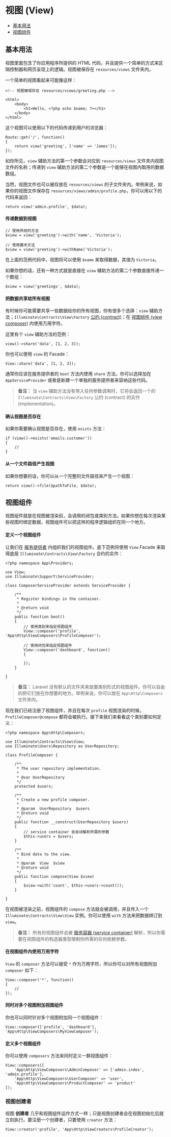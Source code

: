 # 视图 (View)

- [基本用法](#basic-usage)
- [视图组件](#view-composers)

<a name="basic-usage"></a>
## 基本用法

视图里面包含了你应用程序所提供的 HTML 代码，并且提供一个简单的方式来区隔控制器和网页呈现上的逻辑。视图被保存在 `resources/views` 文件夹内。

一个简单的视图看起来可能像这样：

	<!-- 视图被保存在 resources/views/greeting.php -->

	<html>
		<body>
			<h1>Hello, <?php echo $name; ?></h1>
		</body>
	</html>

这个视图可以使用以下的代码传递到用户的浏览器：

	Route::get('/', function()
	{
		return view('greeting', ['name' => 'James']);
	});

如你所见，`view` 辅助方法的第一个参数会对应到 `resources/views` 文件夹内视图文件的名称；传递到 `view` 辅助方法的第二个参数是一个能够在视图内取用的数据数组。

当然，视图文件也可以被存放在 `resources/views` 的子文件夹内。举例来说，如果你的视图文件保存在 `resources/views/admin/profile.php`，你可以用以下的代码来返回：

	return view('admin.profile', $data);

#### 传递数据到视图

	// 使用传统的方法
	$view = view('greeting')->with('name', 'Victoria');

	// 使用魔术方法
	$view = view('greeting')->withName('Victoria');

在上面的范例代码中，视图将可以使用 `$name` 来取得数据，其值为 `Victoria`。

如果你想的话，还有一种方式就是直接在 `view` 辅助方法的第二个参数直接传递一个数组：

	$view = view('greetings', $data);

#### 把数据共享给所有视图

有时候你可能需要共享一些数据给你的所有视图，你有很多个选择：`view` 辅助方法；`Illuminate\Contracts\View\Factory` [公约 \(contract\)](/docs/5.0/contracts)；在 [视图组件 \(view composer\)](#view-composers) 内使用万用字符。

这里有个 `view` 辅助方法的范例：

	view()->share('data', [1, 2, 3]);

你也可以使用 `view` 的 Facade：

	View::share('data', [1, 2, 3]);

通常你应该在服务提供者的 `boot` 方法内使用 `share` 方法。你可以选择加在 `AppServiceProvider` 或者是新建一个单独的服务提供者来容纳这些代码。

> **备注：** 当 `view` 辅助方法没有带入任何参数调用时，它将会返回一个的 `Illuminate\Contracts\View\Factory` 公约 (contract) 的实作 (implementation)。

#### 确认视图是否存在

如果你需要确认视图是否存在，使用 `exists` 方法：

	if (view()->exists('emails.customer'))
	{
		//
	}

#### 从一个文件路径产生视图

如果你想要的话，你可以从一个完整的文件路径来产生一个视图：

	return view()->file($pathToFile, $data);

<a name="view-composers"></a>
## 视图组件

视图组件就是在视图被渲染前，会调用的闭包或类别方法。如果你想在每次渲染某些视图时绑定数据，视图组件可以把这样的程序逻辑组织在同一个地方。

#### 定义一个视图组件

让我们在 [服务提供者](/docs/5.0/providers) 内组织我们的视图组件。底下范例将使用 `View` Facade 来取得底层 `Illuminate\Contracts\View\Factory` 合约的实作：

	<?php namespace App\Providers;

	use View;
	use Illuminate\Support\ServiceProvider;

	class ComposerServiceProvider extends ServiceProvider {

		/**
		 * Register bindings in the container.
		 *
		 * @return void
		 */
		public function boot()
		{
			// 使用类别来指定视图组件
			View::composer('profile', 'App\Http\ViewComposers\ProfileComposer');

			// 使用闭包来指定视图组件
			View::composer('dashboard', function()
			{

			});
		}

	}

> **备注：** Laravel 没有默认的文件夹来放置类别形式的视图组件。你可以自由的把它们放在你想要的地方。举例来说，你可以放在 `App\Http\Composers` 文件夹内。

现在我们已经注册了视图组件，并且在每次 `profile` 视图渲染的时候，`ProfileComposer@compose` 都将会被执行。接下来我们来看看这个类别要如何定义：

	<?php namespace App\Http\Composers;

	use Illuminate\Contracts\View\View;
	use Illuminate\Users\Repository as UserRepository;

	class ProfileComposer {

		/**
		 * The user repository implementation.
		 *
		 * @var UserRepository
		 */
		protected $users;

		/**
		 * Create a new profile composer.
		 *
		 * @param  UserRepository  $users
		 * @return void
		 */
		public function __construct(UserRepository $users)
		{
			// service container 会自动解析所需的参数
			$this->users = $users;
		}

		/**
		 * Bind data to the view.
		 *
		 * @param  View  $view
		 * @return void
		 */
		public function compose(View $view)
		{
			$view->with('count', $this->users->count());
		}

	}

在视图被渲染之前，视图组件的 `compose` 方法就会被调用，并且传入一个 `Illuminate\Contracts\View\View` 实例。你可以使用 `with` 方法来把数据绑订到 `view`。

> **备注：** 所有的视图组件会被 [服务容器 \(service container\)](/docs/5.0/container) 解析，所以你需要在视图组件的构造器类型限制你所需的任何依赖参数。

#### 在视图组件内使用万用字符

`View` 的 `composer` 方法可以接受 `*` 作为万用字符，所以你可以对所有视图附加 `composer` 如下：

	View::composer('*', function()
	{
		//
	});

#### 同时对多个视图附加视图组件

你也可以同时针对多个视图附加同一个视图组件：

	View::composer(['profile', 'dashboard'], 'App\Http\ViewComposers\MyViewComposer');

#### 定义多个视图组件

你可以使用 `composers` 方法来同时定义一群视图组件：

	View::composers([
		'App\Http\ViewComposers\AdminComposer' => ['admin.index', 'admin.profile'],
		'App\Http\ViewComposers\UserComposer' => 'user',
		'App\Http\ViewComposers\ProductComposer' => 'product'
	]);

### 视图创建者

视图 **创建者** 几乎和视图组件运作方式一样；只是视图创建者会在视图初始化后就立刻执行。要注册一个创建者，只要使用 `creator` 方法：

	View::creator('profile', 'App\Http\ViewCreators\ProfileCreator');
